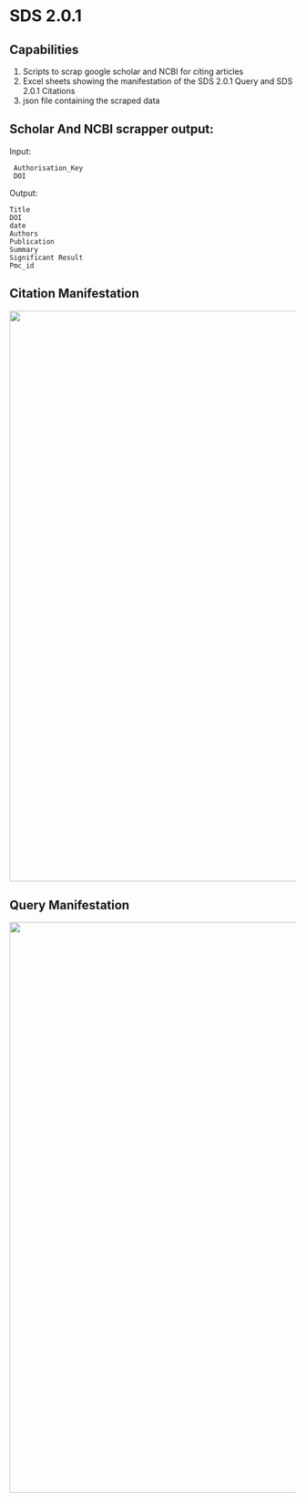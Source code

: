 # SDS 2.0.1

## Capabilities
 1. Scripts to scrap google scholar and NCBI for citing articles
 2. Excel sheets showing the manifestation of the SDS 2.0.1 Query and SDS 2.0.1 Citations
 3. json file containing the scraped data
 
## Scholar And NCBI scrapper output:

Input:
```
 Authorisation_Key
 DOI
```

Output:
```
Title
DOI
date
Authors
Publication
Summary
Significant Result
Pmc_id
```

## Citation Manifestation

<p align="center">
  <img width="1000" src="https://github.com/SPARC-FAIR-Codeathon/SPARCLifeCycle/blob/main/assets/sparcCite.png">
</p>

## Query Manifestation

<p align="center">
  <img width="1000" src="https://github.com/SPARC-FAIR-Codeathon/SPARCLifeCycle/blob/main/assets/sparcQ.png">
</p>
